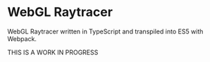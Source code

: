 # WebGL Raytracer
WebGL Raytracer written in TypeScript
and transpiled into ES5 with Webpack.

THIS IS A WORK IN PROGRESS
